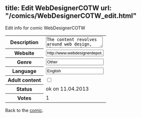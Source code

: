 title: Edit WebDesignerCOTW
url: "/comics/WebDesignerCOTW_edit.html"
---
Edit info for comic WebDesignerCOTW

<form name="comic" action="http://gaepostmail.appengine.com/comic" name="post">
<table class="comicinfo">
<tr>
<th>Description</th><td><textarea name="description">The content revolves around web design, blogging and funny situations that we encounter in our daily lives as designers and this week we focus on Christmas. These great cartoons are created by Jerry King, an award-winning cartoonist who’s one of the most published, prolific and versatile cartoonists in the world today.</textarea></td>
</tr>
<tr>
<th>Website</th><td><input type="text" name="url" value="http://www.webdesignerdepot.com/"/></td>
</tr>
<tr>
<th>Genre</th><td><input type="text" name="genre" value="Other"/></td>
</tr>
<tr>
<th>Language</th><td><input type="text" name="language" value="English"/></td>
</tr>
<tr>
<th>Adult content</th><td><input type="checkbox" name="adult" value="adult" /></td>
</tr>
<tr>
<th>Status</th><td>ok on 11.04.2013</td>
</tr>
<tr>
<th>Votes</th><td>1</div></td>
</tr>
</table>
</form>

Back to the [comic](/comics/WebDesignerCOTW.html).

